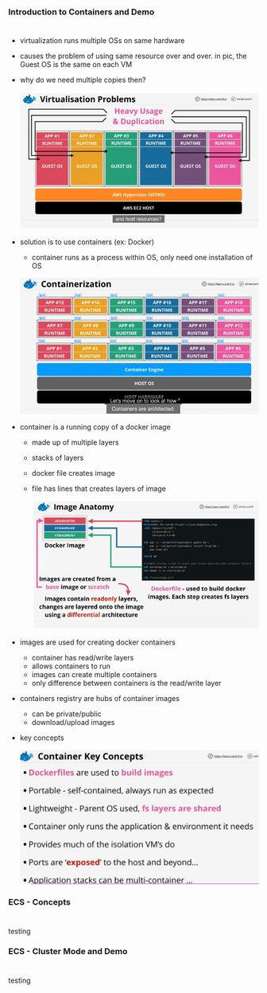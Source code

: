 ### Introduction to Containers and Demo

#

- virtualization runs multiple OSs on same hardware
- causes the problem of using same resource over and over. in pic, the Guest OS is the same on each VM
- why do we need multiple copies then?

  ![Alt text](img/virtualization.png 'problem of virtualization')

- solution is to use containers (ex: Docker)

  - container runs as a process within OS, only need one installation of OS

  ![Alt text](img/containerization.png 'difference with container')

- container is a running copy of a docker image

  - made up of multiple layers
  - stacks of layers
  - docker file creates image
  - file has lines that creates layers of image

    ![Alt text](img/dockerimage.png 'layers of docker image')

- images are used for creating docker containers
  - container has read/write layers
  - allows containers to run
  - images can create multiple containers
  - only difference between containers is the read/write layer
- containers registry are hubs of container images
  - can be private/public
  - download/upload images
- key concepts

  ![Alt text](img/containerkeyconcepts.png 'layers of docker image')

### ECS - Concepts

#

testing

### ECS - Cluster Mode and Demo

#

testing
